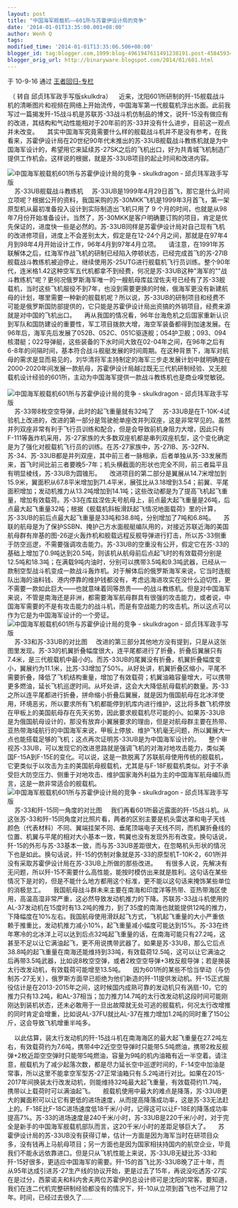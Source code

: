 ```yaml
---
layout: post
title: "中国海军舰载机——601所与苏霍伊设计局的竞争"
date: '2014-01-01T13:35:00.001+08:00'
author: Wenh Q
tags:
modified_time: '2014-01-01T13:35:06.506+08:00'
blogger_id: tag:blogger.com,1999:blog-4961947611491238191.post-4584593461244112789
blogger_orig_url: http://binaryware.blogspot.com/2014/01/601.html
---
```

于 10-9-16 通过 [王者回归-专栏](http://blog.china.com/u/060604/863/)

 （ 转自 邱贞玮军政手写版skulkdra）
  
近来，沈阳601所研制的歼-15舰载战斗机的清晰图片和视频在网络上开始流传，中国海军第一代舰载机浮出水面。此前我写过一篇揭发歼-15战斗机是苏联苏-33战斗机仿制品的博文，说歼-15没有做应有的改进，其结构和气动性能相对于20年前的苏-33并没有什么进步，目前这一观点并未改变。
    其实中国海军究竟需要什么样的舰载战斗机并不是没有参考，在我看来，苏霍伊设计局在20世纪90年代末推出的苏-33UB舰载战斗教练机就是为中国海军设计的，希望用它来延续苏-27SK之后的飞机出口，好为共青城飞机制造厂提供工作机会。这样说的根据，就是苏-33UB项目的起止时间和改进内容。
   





![](http://image.club.china.com/twhb/1013/2010/9/15/1284515393854_353.jpg "中国海军舰载机601所与苏霍伊设计局的竞争 - skulkdragon - 邱贞玮军政手写版")
    苏-33UB舰载战斗教练机
    苏-33UB是1999年4月29日首飞，那它是什么时间立项呢？根据公开的资料，我国采购的苏-30MKK飞机是1999年3月首飞，第一架原型机从最初准备投入设计到实际制造出飞机只用了 9 个月的时间，也就是从98年7月份开始准备设计。当然了，苏-30MKK是客户明确要订购的项目，肯定是优先保证的，进度快一些是必然的。苏-33UB同样是苏霍伊设计局对自己现有飞机的改进修项目，进度上不会差别太大，假定是在12-24个月之间，那就是在97年4月到98年4月开始设计工作，96年4月到97年4月立项。
    请注意，在1991年苏联解体之后，红海军作战飞机的研制已经陷入停顿状态，已经完成首飞的苏-27IB舰载战斗教练机被迫停止，继续使用苏-25UTG进行舰载机飞行员训练。整个90年代，连米格1.42这种空军五代机都拿不到经费，何况是苏-33UB这种"海军的""战斗教练机"呢？更何况俄罗斯海军唯一的一艘航母库兹涅佐夫号已经有了苏-33舰载机，当时这些飞机服役不到7年，也没到需要更换的时候，俄海军更没有新建航母的计划，哪里需要一种新的舰载机呢？所以说，苏-33UB的研制项目和经费不可能是俄罗斯国防部提供的，它只能是苏霍伊设计局出资搞的外销项目，经费来源就是对中国的飞机出口。
    再从我国的情况看，96年台海危机之后国家重新认识到军队和国防建设的重要性，军工项目拨款大增，海空军装备都得到加速发展。在96年后，海军先后发展了052B、052C、051C驱逐舰；054护卫舰；093、094核潜艇；022导弹艇，这些装备的下水时间大致在02-04年之间，在96年之后有6-8年的间隔时间，基本符合战斗舰艇发展的时间周期。在这种背景下，海军对航母的需求是显而易见的，刘华清将军主持制定的海军三步走发展计划中就明确提在2000-2020年间发展一款航母，苏霍伊设计局越过既无三代机研制经验、又无舰载机设计经验的601所，主动为中国海军提供一款战斗教练机也是商业嗅觉敏锐。
    ![](http://image.club.china.com/twhb/1013/2010/9/15/1284515393855_354.jpg "中国海军舰载机601所与苏霍伊设计局的竞争 - skulkdragon - 邱贞玮军政手写版")
    苏-33带8枚空空导弹，此时的起飞重量就有32吨了
    苏-33UB是在T-10K-4试验机上改进的，改进的第一部分是驾驶舱单座改并列双座，这是非常罕见的。虽然并列双座非常有利于飞行员训练和配合，但是会导致前机身阻力大增，因此只有F-111等轰炸机采用，苏-27家族的大多数双座机都是串列双座机型，这个变化确定是为了强化对舰载机飞行员的训练。在苏-27家族中，苏-27IB、苏-32FN、苏-34、苏-33UB都是并列双座，其中前三者一脉相承，后者单独从苏-33发展而来，首飞时间比前三者要晚5-7年；机头横截面的形状也完全不同，前三者扁平且有明显棱线，苏-33UB为圆锥形。
    改进项目的第二部分是翼展从14.7米增加到15.9米，翼面积从67.8平米增加到71.4平米，展弦比从3.18增到3.54；前翼、平尾面积增加；发动机推力从13.2吨增加到14.1吨；这些改动都是为了提高飞机起飞重量，增加有效载荷。苏-33在库兹涅佐夫号航母上，前点最大起飞重量是26吨，后点最大起飞重量32吨；根据《舰载机斜板滑跃起飞情况地面载荷》里的计算，苏-33UB的前后点最大起飞重量是33吨和38.8吨，分别增加了7吨和6.8吨。
    苏联的航母是为了保护SSBN、掩护己方水面舰艇编队用的，对接近苏联近海的美国航母群有岸基的图-26逆火轰炸机和舰载远程反舰导弹进行打击，所以苏-33侧重于防空巡逻，不需要强调攻击能力。苏-33UB的空重没有公开，假定它在苏-33的基础上增加了0.9吨达到20.5吨，则该机从航母前后点起飞时的有效载荷分别是12.5吨和18.3吨；在满载9吨内油时，分别可以携带3.5吨和9.3吨武器，已经从一款制空型战斗机变成一款战斗轰炸机。对于解体后的俄罗斯海军来说，它当时连舰队出海的油料钱、港内停靠的维护钱都没有，考虑远海进攻实在没什么迫切性，更不需要一款如此巨大——也就意味着同等昂贵——的战斗教练机。但是对中国海军来说，不管是南海还是非洲，都需要海军航母群具有很强的攻击能力，或者说，中国海军需要的不是有攻击能力的战斗机，而是有空战能力的攻击机。所以这点可以作为它是为中国海军设计的一个旁证。
    ![](http://image.club.china.com/twhb/1013/2010/9/15/1284515393855_355.jpg "中国海军舰载机601所与苏霍伊设计局的竞争 - skulkdragon - 邱贞玮军政手写版")
    苏-33和苏-33UB的对比图
    改进的第三部分其他地方没有提到，只是从这张图里发现。苏-33的机翼折叠幅度很大，连平尾都进行了折叠，折叠后翼展只有7.4米，是三代舰载机中最小的。而苏-33UB的尾翼没有折叠，机翼折叠幅度变小，翼展约为11.1米，比苏-33增加了50%。从好处讲，机翼折叠区缩小，平尾不需要折叠，降低了飞机结构重量，增加了有效载荷；机翼油箱容量增大，可以携带更多燃油，延长飞机巡逻时间。从坏处讲，这会大大降低航母载机的数量。苏-33之所以连平尾都进行折叠，拼命缩小折叠后翼展，就是因为俄国航母在北冰洋使用，环境恶劣，所以要求所有飞机都能停到机库内进行维护，这比将多数飞机停放在甲板上的美国航母存在先天劣势，因此要求舰载机尽可能的小。如果苏-33UB是为俄国航母设计的，那没有放弃小翼展要求的理由，但是对航母群主要在热带、亚热带海域航行的中国海军来说，甲板上停放、维护飞机毫无问题，所以翼展大一点也能搭载足够的飞机；这点再次证明苏-33UB是为中国海军设计的。
    整个审视苏-33UB，可以发现它的改进思路就是强调飞机的对海对地攻击能力，类似美国F-15A到F-15E的变化。可以说，这是一款脱离了苏联航母使用传统的舰载机，它更类似于以攻击为主的美国航母舰载机，尤其是与F-18F舰载机类似。对于不承受巨大防空压力、侧重于对地攻击、维护国家海外利益为主的中国海军航母编队而言，这是一款非常适合的舰载机。
    ![](http://image.club.china.com/twhb/1013/2010/9/15/1284515393857_356.jpg "中国海军舰载机601所与苏霍伊设计局的竞争 - skulkdragon - 邱贞玮军政手写版")
    苏-33和歼-15同一角度的对比图
    我们再看601所最近露面的歼-15战斗机。从这张苏-33和歼-15同角度对比照片看，两者的区别主要是机头雷达罩和电子天线颜色（代表材料）不同、翼端挂架不同、垂尾顶端电子天线不同，而机翼折叠线的位置、机翼与平尾的相对大小基本一致，鸭翼也没有发现外形有改变。换句话说，歼-15的外形与苏-33基本一致，而与苏-33UB差距很大，在忽略机头形状的情况下也是如此。换句话说，歼-15的仿制对象就是苏-33的原型机T-10K-2，601所并没有采取苏霍伊设计局在苏-33UB上所做的那些改进。
    有很多人说，先解决有无问题，所以歼-15不需要什么高性能，能按时模仿出来就是胜利。这句话在某些情况下是对的，但是不能什么地方都用这个标准，更不能以这句话来掩饰某些单位的消极怠工。
    我国航母战斗群未来主要在南海和印度洋等热带、亚热带海区使用，高温高湿非常严重，这必然导致发动机推力的下降。苏联苏-33战斗机使用的AL-37发动机在15度时有13.2吨的推力，到了35度的南海也就能提供12吨的推力，下降幅度在10%左右。我国航母使用滑跃起飞方式，飞机起飞重量的大小严重依赖于推重比，发动机推力减小10%，起飞重量减小幅度可能达到15%。苏-33在终年寒冷的北冰洋上可以达到后点32吨起飞重量的话，在南海可能只有27.2吨，这甚至不足以让它满油起飞，更不用说携带武器了。如果是苏-33UB，那么它后点38.8吨的起飞重量在南海还能维持到33吨，有效载荷12.5吨，这可以让它满油之后再带3.5吨武器，比如说8枚空空弹，或者2枚空空导弹+3枚反舰导弹；若是换装太行改发动机，有效载荷可能增至13.5吨。
    因为601所的某些不恰当举动（与仿制苏-27无关），俄罗斯方面早已拒绝为他们新造的歼-11提供发动机。歼-15正式服役估计是在2013-2015年之间，这时候国内成熟可靠的发动机只有涡扇-10，它的推力只有13.2吨，和AL-37相当；加力推力14.7吨的太行改发动机这段时间可能刚刚达到装机状态，还未必敢用于一旦出故障就无处可逃的舰载机，何况太行改增推的同时肯定会增重，比如说AL-37FU就比AL-37在推力增加1.2吨的同时重了150公斤，这会导致飞机增重半吨多。

    以此估算，装太行发动机的歼-15战斗机在南海海区的最大起飞重量在27.2吨左右，有效载荷约为7.6吨，携带4中2近空空导弹时只能带5.5吨燃油，携带2枚反舰弹+2枚近距空空弹时只能带5吨燃油，容量为9吨的机内油箱有近一半空着。请注意，舰载机为了减少起落次数，都是尽力延长空中巡逻时间的，F-14空中加油是常事，所以这里不能拿空军型苏-27正常油箱只有.5.2吨进行对比。如果在2015-2017年间换装太行改发动机，则能维持32吨最大起飞重量，有效载荷约11.7吨，携带以上载荷时可以满油起飞。
    舰载机使用中最大的难点是降落，苏-33UB更大的翼面积可以让它有更低的进场速度，从而提高降落成功率，这是苏-33无法赶上的。F-18E比F-18C进场速度低18千米/小时，记得这可以让F-18E的降落成功率提高7%。苏-33的进场速度是240千米/小时，苏-33UB是220千米/小时，对于完全是新手的中国海军舰载机部队而言，这20千米/小时的差距足够巨大了。
    苏霍伊设计局的苏-33UB没有获得订单，估计一方面是因为海军当时在研项目众多，没有钱再上马航母项目；另一方面也是因为国家相扶持国内的航空企业，毕竟我们不能永远依靠进口。但是只从飞机性能上来说，苏-33UB无疑比苏-33和歼-15好很多，更适应中国海军的需要。歼-15的首飞比苏-33UB晚了正十年，而从95年达成引进苏-27生产线的协议开始，更是过去了15年，再说没吃透苏-27实在是过分，西蒙诺夫和科内舍夫两位苏霍伊的总设计师可是沈阳的常客。要知道，我们在连二代机完整研制经验都没有的情况下，歼-10从立项到首飞也不过用了12年。时间，已经过去很久了……
